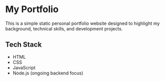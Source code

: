# My Portfolio

This is a simple static personal portfolio website designed to highlight my background, technical skills, and development projects.

## Tech Stack

- HTML
- CSS
- JavaScript
- Node.js (ongoing backend focus)


